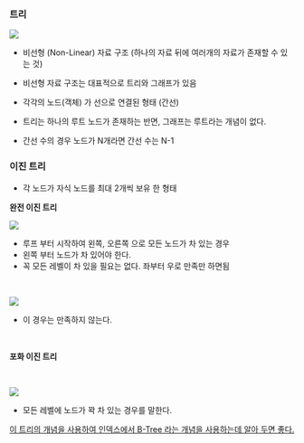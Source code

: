 ### 트리
![](https://velog.velcdn.com/images/xeropise1/post/34e5b81f-7e11-467d-9915-eb12c7a48b37/image.png)



- 비선형 (Non-Linear) 자료 구조 (하나의 자료 뒤에 여러개의 자료가 존재할 수 있는 것)
- 비선형 자료 구조는 대표적으로 트리와 그래프가 있음

- 각각의 노드(객체) 가 선으로 연결된 형태 (간선)

- 트리는 하나의 루트 노드가 존재하는 반면, 그래프는 루트라는 개념이 없다.

- 간선 수의 경우 노드가 N개라면 간선 수는 N-1


### 이진 트리

- 각 노드가 자식 노드를 최대 2개씩 보유 한 형태


**완전 이진 트리**

![](https://velog.velcdn.com/images/xeropise1/post/dace9f4c-5b27-4810-ac2c-41fd6376b1dc/image.png)

- 루프 부터 시작하여 왼쪽, 오른쪽 으로 모든 노드가 차 있는 경우
- 왼쪽 부터 노드가 차 있어야 한다.
- 꼭 모든 레벨이 차 있을 필요는 없다. 좌부터 우로 만족만 하면됨

<br>

  ![](https://velog.velcdn.com/images/xeropise1/post/f042b41a-09ed-40f3-903c-81e8210513c5/image.png)

- 이 경우는 만족하지 않는다.

<br>

**포화 이진 트리**

<br>

![](https://velog.velcdn.com/images/xeropise1/post/06935c97-c1c9-4c1a-a0ee-12da019cc095/image.png)

- 모든 레벨에 노드가 꽉 차 있는 경우를 말한다.



[이 트리의 개념을 사용하여 인덱스에서 B-Tree 라는 개념을 사용하는데 알아 두면 좋다.](https://fomaios.tistory.com/entry/Data-Structure-B-Tree%EB%9E%80)


